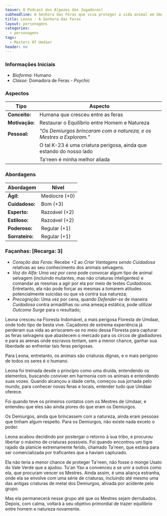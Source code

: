 ```yaml
---
teaser: O Podcast dos Algozes dos Jogadores!
subheadline: A Senhora das Feras que visa proteger a vida animal em Umdaar
title: Leona - A Senhora das Feras
layout: personagens
categories:
  - personagens
tags:
  - Masters Of Umdaar 
header: no
---
```



### Informações Iniciais

+ _Bioforma:_ Humano
+ _Classe:_ Domadora de Feras - _Psychic_

### Aspectos

| **Tipo**       | **Aspecto**                                                            |
|----------------|------------------------------------------------------------------------|
| __Conceito:__  | Humana que cresceu entre as feras                                      |
| __Motivação:__ | Restaurar o Equilíbrio entre Homem e Natureza                          |
| __Pessoal:__   | _"Os Demiurgos brincaram com a natureza, e os Mestres a Exploram."_    |
|                | O tal K-23 é uma criatura perigosa, ainda que estando do nosso lado    |
|                | Ta'reen é minha melhor aliada                                          |

### Abordagens

| **Abordagem**   | **Nível**     |
|-----------------|---------------|
| __Ágil:__       | Medíocre (+0) |
| __Cuidadoso:__  | Bom (+3)      |
| __Esperto:__    | Razoável (+2) |
| __Estiloso:__   | Razoável (+2) |
| __Poderoso:__   | Regular (+1)  |
| __Sorrateiro:__ | Regular (+1)  |

### Façanhas: [Recarga: 3]

+ _Coração das Feras:_ Recebe +2 ao _Criar Vantagens sendo Cuidadosa_ relativas ao seu conhecimento dos animais selvagens.
+ _Voz do Alfa:_ _Uma vez por cena_ pode convocar algum tipo de animal selvagem (incluindo mutantes, mas não criaturas inteligentes) e comandar as mesmas a agir por ela por meio de testes _Cuidadosos_. Entretanto, ela não pode forçar as mesmas a tomarem atitudes potencialmente suicidas ou que vá contra sua natureza;
+ _Precognição_: Uma vez por cena, quando _Defender-se_ de maneira _Cuidadosa_ contra armadilhas ou uma ameaça estática, pode utilizar _Outcome Surge_ para o resultado;

Leona cresceu na Floresta Indomável, a mais perigosa Floresta de Umdaar, onde todo tipo de besta vive. Caçadores de extrema experiência já perderam sua vida ao arriscarem-se no meio dessa Floresta para capturar as feras selvagens que abastecem o mercado para os circos de gladiadores e para as arenas onde escravos tentam, sem a menor chance, ganhar sua liberdade ao enfrentar tais feras perigosas.

Para Leona, entretanto, os animais são criaturas dignas, e o mais perigoso de todos os seres é o humano.

Leona foi treinada desde o princípio como uma druida, entendendo os elementos, buscando conviver em harmonia com os animais e entendendo suas vozes. Quando alcançou a idade certa, começou sua jornada pelo mundo, para conhecer novas feras e locais, entender tudo que Umdaar oferece.

Foi quando teve os primeiros contatos com os Mestres de Umdaar, e entendeu que eles são ainda piores do que eram os Demiurgos. 

Os Demiurgos, ainda que brincassem com a natureza, ainda eram pessoas que tinham algum respeito. Para os Demiurgos, não existe nada exceto o poder.

Leona acabou decidindo por postergar o retorno à sua tribo, e procurou libertar o máximo de criaturas possíveis. Foi quando encontrou um tigre rajado da planície extremamente ferido, chamado Ta'reen, que estava para ser comercializada por traficantes que a haviam capturado.

Ela não teria a menor chance de proteger Ta'reen, não fosse o monge Usato do Vale Verde que a ajudou. Tu'an Yao a convenceu a se unir a outros como ela, que procuram vencer os Mestres. Ainda assim, é uma aliança estranha, onde ela se envolve com uma série de criaturas, incluindo até mesmo uma das antigas criaturas de metal dos Demiurgos, ativada por acidente pelo grupo. 

Mas ela permanecerá nesse grupo até que os Mestres sejam derrubados. Depois, com calma, voltará a seu objetivo primordial de trazer equilíbrio entre homem e natureza novamente.
